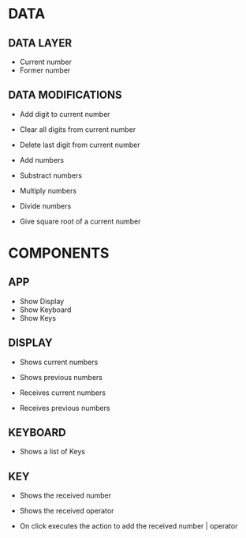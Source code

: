 # DATA

## DATA LAYER

- Current number
- Former number

## DATA MODIFICATIONS

- Add digit to current number
- Clear all digits from current number
- Delete last digit from current number

- Add numbers
- Substract numbers
- Multiply numbers
- Divide numbers
- Give square root of a current number

# COMPONENTS

## APP

- Show Display
- Show Keyboard
- Show Keys

## DISPLAY

- Shows current numbers
- Shows previous numbers

- Receives current numbers
- Receives previous numbers

## KEYBOARD

- Shows a list of Keys

## KEY

- Shows the received number
- Shows the received operator

- On click executes the action to add the received number | operator
